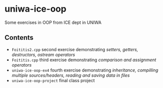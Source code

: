 # uniwa-ice-oop
Some exercises in OOP from ICE dept in UNIWA

## Contents
- `Foititis2.cpp` second exercise demonstrating *setters, getters,
 destructors, ostream operators*
- `Foititis.cpp` third exercise demonstrating *comparison and assignment 
operators* 
- `uniwa-ice-oop-ex4` fourth exercise demonstrating *inheritance, 
compilling multiple sources/headers, reading and saving data in files*
- `uniwa-ice-oop-project` final class project
